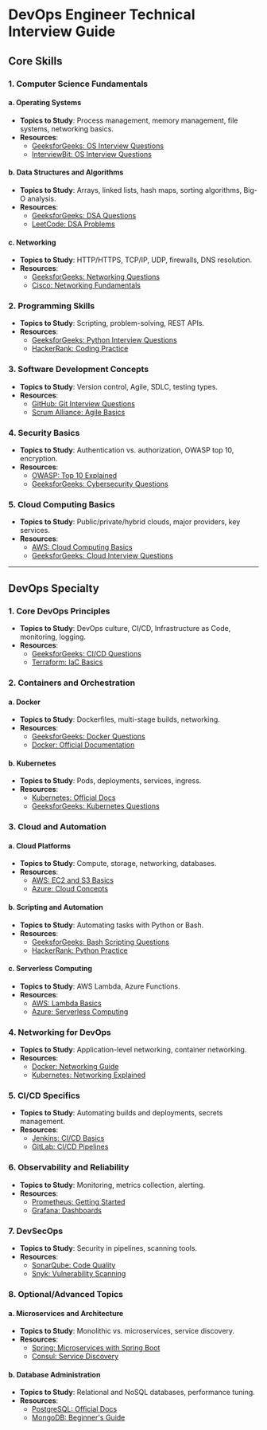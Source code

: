 # DevOps Engineer Technical Interview Guide

## Core Skills

### 1. **Computer Science Fundamentals**

#### a. **Operating Systems**
- **Topics to Study**: Process management, memory management, file systems, networking basics.
- **Resources**:
  - [GeeksforGeeks: OS Interview Questions](https://www.geeksforgeeks.org/operating-systems-interview-questions/)
  - [InterviewBit: OS Interview Questions](https://www.interviewbit.com/operating-system-interview-questions/)

#### b. **Data Structures and Algorithms**
- **Topics to Study**: Arrays, linked lists, hash maps, sorting algorithms, Big-O analysis.
- **Resources**:
  - [GeeksforGeeks: DSA Questions](https://www.geeksforgeeks.org/data-structures/)
  - [LeetCode: DSA Problems](https://leetcode.com/problemset/all/)

#### c. **Networking**
- **Topics to Study**: HTTP/HTTPS, TCP/IP, UDP, firewalls, DNS resolution.
- **Resources**:
  - [GeeksforGeeks: Networking Questions](https://www.geeksforgeeks.org/top-50-networking-interview-questions/)
  - [Cisco: Networking Fundamentals](https://learningnetwork.cisco.com/)

### 2. **Programming Skills**
- **Topics to Study**: Scripting, problem-solving, REST APIs.
- **Resources**:
  - [GeeksforGeeks: Python Interview Questions](https://www.geeksforgeeks.org/python-interview-questions/)
  - [HackerRank: Coding Practice](https://www.hackerrank.com/domains/tutorials/10-days-of-javascript)

### 3. **Software Development Concepts**
- **Topics to Study**: Version control, Agile, SDLC, testing types.
- **Resources**:
  - [GitHub: Git Interview Questions](https://github.com/Ebazhanov/linkedin-skill-assessments-quizzes/blob/main/git/git-quiz.md)
  - [Scrum Alliance: Agile Basics](https://www.scrumalliance.org/why-scrum/agile-basics)

### 4. **Security Basics**
- **Topics to Study**: Authentication vs. authorization, OWASP top 10, encryption.
- **Resources**:
  - [OWASP: Top 10 Explained](https://owasp.org/www-project-top-ten/)
  - [GeeksforGeeks: Cybersecurity Questions](https://www.geeksforgeeks.org/cybersecurity-interview-questions/)

### 5. **Cloud Computing Basics**
- **Topics to Study**: Public/private/hybrid clouds, major providers, key services.
- **Resources**:
  - [AWS: Cloud Computing Basics](https://aws.amazon.com/what-is-cloud-computing/)
  - [GeeksforGeeks: Cloud Interview Questions](https://www.geeksforgeeks.org/cloud-computing-interview-questions/)

---

## DevOps Specialty

### 1. **Core DevOps Principles**
- **Topics to Study**: DevOps culture, CI/CD, Infrastructure as Code, monitoring, logging.
- **Resources**:
  - [GeeksforGeeks: CI/CD Questions](https://www.geeksforgeeks.org/ci-cd-interview-questions/)
  - [Terraform: IaC Basics](https://developer.hashicorp.com/terraform/docs)

### 2. **Containers and Orchestration**
#### a. **Docker**
- **Topics to Study**: Dockerfiles, multi-stage builds, networking.
- **Resources**:
  - [GeeksforGeeks: Docker Questions](https://www.geeksforgeeks.org/docker-interview-questions/)
  - [Docker: Official Documentation](https://docs.docker.com/)

#### b. **Kubernetes**
- **Topics to Study**: Pods, deployments, services, ingress.
- **Resources**:
  - [Kubernetes: Official Docs](https://kubernetes.io/docs/)
  - [GeeksforGeeks: Kubernetes Questions](https://www.geeksforgeeks.org/kubernetes-interview-questions/)

### 3. **Cloud and Automation**
#### a. **Cloud Platforms**
- **Topics to Study**: Compute, storage, networking, databases.
- **Resources**:
  - [AWS: EC2 and S3 Basics](https://aws.amazon.com/getting-started/)
  - [Azure: Cloud Concepts](https://learn.microsoft.com/en-us/azure/cloud-adoption-framework/)

#### b. **Scripting and Automation**
- **Topics to Study**: Automating tasks with Python or Bash.
- **Resources**:
  - [GeeksforGeeks: Bash Scripting Questions](https://www.geeksforgeeks.org/bash-interview-questions/)
  - [HackerRank: Python Practice](https://www.hackerrank.com/domains/python)

#### c. **Serverless Computing**
- **Topics to Study**: AWS Lambda, Azure Functions.
- **Resources**:
  - [AWS: Lambda Basics](https://aws.amazon.com/lambda/)
  - [Azure: Serverless Computing](https://learn.microsoft.com/en-us/azure/serverless/)

### 4. **Networking for DevOps**
- **Topics to Study**: Application-level networking, container networking.
- **Resources**:
  - [Docker: Networking Guide](https://docs.docker.com/network/)
  - [Kubernetes: Networking Explained](https://kubernetes.io/docs/concepts/services-networking/)

### 5. **CI/CD Specifics**
- **Topics to Study**: Automating builds and deployments, secrets management.
- **Resources**:
  - [Jenkins: CI/CD Basics](https://www.jenkins.io/doc/)
  - [GitLab: CI/CD Pipelines](https://docs.gitlab.com/ee/ci/)

### 6. **Observability and Reliability**
- **Topics to Study**: Monitoring, metrics collection, alerting.
- **Resources**:
  - [Prometheus: Getting Started](https://prometheus.io/docs/introduction/overview/)
  - [Grafana: Dashboards](https://grafana.com/docs/grafana/latest/)

### 7. **DevSecOps**
- **Topics to Study**: Security in pipelines, scanning tools.
- **Resources**:
  - [SonarQube: Code Quality](https://www.sonarqube.org/)
  - [Snyk: Vulnerability Scanning](https://snyk.io/)

### 8. **Optional/Advanced Topics**
#### a. **Microservices and Architecture**
- **Topics to Study**: Monolithic vs. microservices, service discovery.
- **Resources**:
  - [Spring: Microservices with Spring Boot](https://spring.io/projects/spring-boot)
  - [Consul: Service Discovery](https://developer.hashicorp.com/consul/docs)

#### b. **Database Administration**
- **Topics to Study**: Relational and NoSQL databases, performance tuning.
- **Resources**:
  - [PostgreSQL: Official Docs](https://www.postgresql.org/docs/)
  - [MongoDB: Beginner's Guide](https://www.mongodb.com/docs/)



